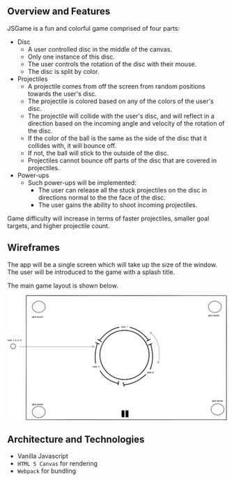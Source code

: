 ## Overview and Features
JSGame is a fun and colorful game comprised of four parts:
+ Disc
  + A user controlled disc in the middle of the canvas.
  + Only one instance of this disc.
  + The user controls the rotation of the disc with their mouse.
  + The disc is split by color.
+ Projectiles
  + A projectile comes from off the screen from random positions towards the user's disc.
  + The projectile is colored based on any of the colors of the user's disc.
  + The projectile will collide with the user's disc, and will reflect in a direction based on the incoming angle and velocity of the rotation of the disc.
  + If the color of the ball is the same as the side of the disc that it collides with, it will bounce off.
  + If not, the ball will stick to the outside of the disc.
  + Projectiles cannot bounce off parts of the disc that are covered in projectiles.
+ Power-ups
  + Such power-ups will be implemented:
    + The user can release all the stuck projectiles on the disc in directions normal to the the face of the disc.
    + The user gains the ability to shoot incoming projectiles.

Game difficulty will increase in terms of faster projectiles, smaller goal targets, and higher projectile count.

## Wireframes
The app will be a single screen which will take up the size of the window. The user will be introduced to the game with a splash title.

The main game layout is shown below.

![Main-page-image](https://github.com/Strauaar/JSGame/blob/master/wireframes/main.png)

## Architecture and Technologies
+ Vanilla Javascript
+ `HTML 5 Canvas` for rendering
+ `Webpack` for bundling
